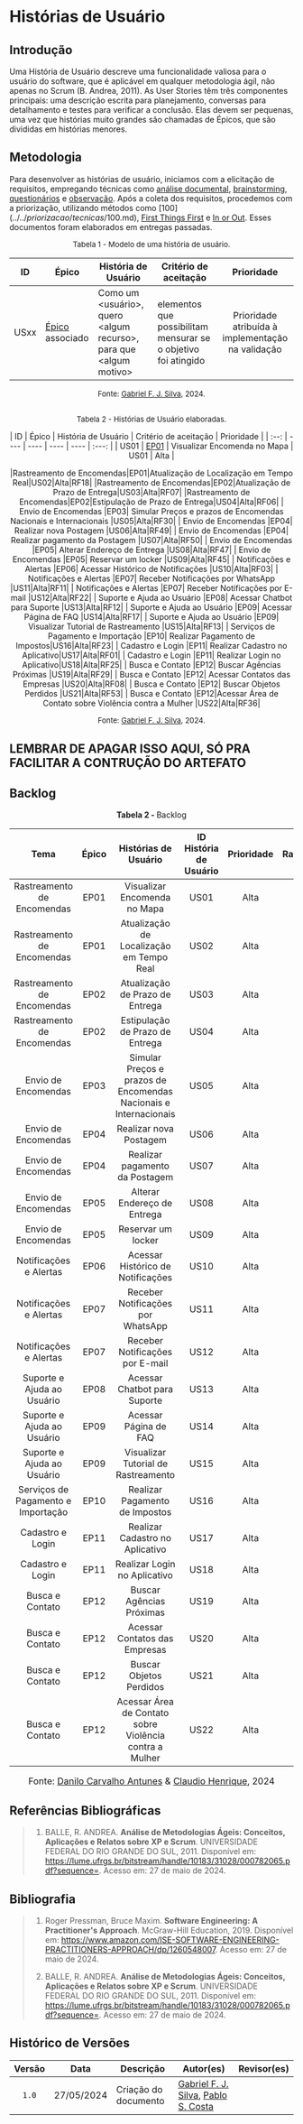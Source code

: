 # Histórias de Usuário

## Introdução

Uma História de Usuário descreve uma funcionalidade valiosa para o usuário do software, que é aplicável em qualquer metodologia ágil, não apenas no Scrum (B. Andrea, 2011). As User Stories têm três componentes principais: uma descrição escrita para planejamento, conversas para detalhamento e testes para verificar a conclusão. Elas devem ser pequenas, uma vez que histórias muito grandes são chamadas de Épicos, que são divididas em histórias menores.

## Metodologia

Para desenvolver as histórias de usuário, iniciamos com a elicitação de requisitos, empregando técnicas como [análise documental](../../elicitacao/tecnicas/analise-documental.md), [brainstorming](../../elicitacao/tecnicas/brainstorming.md), [questionários](../../elicitacao/tecnicas/questionario.md) e [observação](../../elicitacao/tecnicas/observacao.md). Após a coleta dos requisitos, procedemos com a priorização, utilizando métodos como [$100](../../priorizacao/tecnicas/$100.md), [First Things First](../../priorizacao/tecnicas/firstThingsFirst.md) e [In or Out](../../priorizacao/tecnicas/inorout.md). Esses documentos foram elaborados em entregas passadas.

<font size="2"><p style="text-align: center">Tabela 1 - Modelo de uma história de usuário.</p></font>

<center>

| ID | Épico | História de Usuário | Critério de aceitação | Prioridade |
| :--: | ---- | ---- | ---- | :---: |
| USxx | [Épico]() associado | Como um <usuário\>, quero <algum recurso\>, para que <algum motivo\> | elementos que possibilitam mensurar se o objetivo foi atingido | Prioridade atribuída à implementação na validação | 

</center>

<font size="2"><p style="text-align: center">Fonte: [Gabriel F. J. Silva](https://github.com/MMcLovin), 2024.</p></font>

## 

<font size="2"><p style="text-align: center">Tabela 2 - Histórias de Usuário elaboradas.</p></font>

<center>

| ID | Épico | História de Usuário | Critério de aceitação | Prioridade |
| :--: | ---- | ---- | ---- | ---- | :---: |
| US01 | [EP01][epicos] | Visualizar Encomenda no Mapa | US01 | Alta |


|Rastreamento de Encomendas|EP01|Atualização de Localização em Tempo Real|US02|Alta|RF18|
|Rastreamento de Encomendas|EP02|Atualização de Prazo de Entrega|US03|Alta|RF07|
|Rastreamento de Encomendas|EP02|Estipulação de Prazo de Entrega|US04|Alta|RF06|
| Envio de Encomendas |EP03| Simular Preços e prazos de Encomendas Nacionais e Internacionais |US05|Alta|RF30|
| Envio de Encomendas |EP04| Realizar nova Postagem |US06|Alta|RF49|
| Envio de Encomendas |EP04| Realizar pagamento da Postagem |US07|Alta|RF50|
| Envio de Encomendas |EP05| Alterar Endereço de Entrega |US08|Alta|RF47|
| Envio de Encomendas |EP05| Reservar um locker |US09|Alta|RF45|
| Notificações e Alertas |EP06| Acessar Histórico de Notificações |US10|Alta|RF03|
| Notificações e Alertas |EP07| Receber Notificações por WhatsApp |US11|Alta|RF11|
| Notificações e Alertas |EP07| Receber Notificações por E-mail |US12|Alta|RF22|
| Suporte e Ajuda ao Usuário |EP08| Acessar Chatbot para Suporte |US13|Alta|RF12|
| Suporte e Ajuda ao Usuário |EP09| Acessar Página de FAQ |US14|Alta|RF17|
| Suporte e Ajuda ao Usuário |EP09| Visualizar Tutorial de Rastreamento |US15|Alta|RF13|
| Serviços de Pagamento e Importação |EP10| Realizar Pagamento de Impostos|US16|Alta|RF23|
| Cadastro e Login |EP11| Realizar Cadastro no Aplicativo|US17|Alta|RF01|
| Cadastro e Login |EP11| Realizar Login no Aplicativo|US18|Alta|RF25|
| Busca e Contato |EP12| Buscar Agências Próximas |US19|Alta|RF29|
| Busca e Contato |EP12| Acessar Contatos das Empresas |US20|Alta|RF08|
| Busca e Contato |EP12| Buscar Objetos Perdidos |US21|Alta|RF53|
| Busca e Contato |EP12|Acessar Área de Contato sobre Violência contra a Mulher |US22|Alta|RF36|

</center>

<font size="2"><p style="text-align: center">Fonte: [Gabriel F. J. Silva](https://github.com/MMcLovin), 2024.</p></font>

## LEMBRAR DE APAGAR ISSO AQUI, SÓ PRA FACILITAR A CONTRUÇÃO DO ARTEFATO
## Backlog

<p align="center" > <strong> Tabela 2 - </strong>Backlog</font></p>

<center>

|Tema|Épico|Histórias de Usuário|ID História de Usuário|Prioridade|Rastreabilidade|
|:--:|:--:|:--:|:--:|:--:|:--:|
|Rastreamento de Encomendas|EP01|Visualizar Encomenda no Mapa|US01|Alta|RF18|
|Rastreamento de Encomendas|EP01|Atualização de Localização em Tempo Real|US02|Alta|RF18|
|Rastreamento de Encomendas|EP02|Atualização de Prazo de Entrega|US03|Alta|RF07|
|Rastreamento de Encomendas|EP02|Estipulação de Prazo de Entrega|US04|Alta|RF06|
| Envio de Encomendas |EP03| Simular Preços e prazos de Encomendas Nacionais e Internacionais |US05|Alta|RF30|
| Envio de Encomendas |EP04| Realizar nova Postagem |US06|Alta|RF49|
| Envio de Encomendas |EP04| Realizar pagamento da Postagem |US07|Alta|RF50|
| Envio de Encomendas |EP05| Alterar Endereço de Entrega |US08|Alta|RF47|
| Envio de Encomendas |EP05| Reservar um locker |US09|Alta|RF45|
| Notificações e Alertas |EP06| Acessar Histórico de Notificações |US10|Alta|RF03|
| Notificações e Alertas |EP07| Receber Notificações por WhatsApp |US11|Alta|RF11|
| Notificações e Alertas |EP07| Receber Notificações por E-mail |US12|Alta|RF22|
| Suporte e Ajuda ao Usuário |EP08| Acessar Chatbot para Suporte |US13|Alta|RF12|
| Suporte e Ajuda ao Usuário |EP09| Acessar Página de FAQ |US14|Alta|RF17|
| Suporte e Ajuda ao Usuário |EP09| Visualizar Tutorial de Rastreamento |US15|Alta|RF13|
| Serviços de Pagamento e Importação |EP10| Realizar Pagamento de Impostos|US16|Alta|RF23|
| Cadastro e Login |EP11| Realizar Cadastro no Aplicativo|US17|Alta|RF01|
| Cadastro e Login |EP11| Realizar Login no Aplicativo|US18|Alta|RF25|
| Busca e Contato |EP12| Buscar Agências Próximas |US19|Alta|RF29|
| Busca e Contato |EP12| Acessar Contatos das Empresas |US20|Alta|RF08|
| Busca e Contato |EP12| Buscar Objetos Perdidos |US21|Alta|RF53|
| Busca e Contato |EP12|Acessar Área de Contato sobre Violência contra a Mulher |US22|Alta|RF36|

</center>

<font size="3"><p style="text-align: center">Fonte: [Danilo Carvalho Antunes](https://github.com/Danilo-Carvalho-Antunes) & [Claudio Henrique][ClaudioGH], 2024</p></font>

## Referências Bibliográficas
> 1. BALLE, R. ANDREA. **Análise de Metodologias Ágeis: Conceitos, Aplicações e Relatos sobre XP e Scrum**. UNIVERSIDADE FEDERAL DO RIO GRANDE DO SUL, 2011. Disponível em: <https://lume.ufrgs.br/bitstream/handle/10183/31028/000782065.pdf?sequence=>. Acesso em: 27 de maio de 2024.

## Bibliografia

> 1. Roger Pressman, Bruce Maxim. **Software Engineering: A Practitioner's Approach**. McGraw-Hill Education, 2019. Disponível em: <https://www.amazon.com/ISE-SOFTWARE-ENGINEERING-PRACTITIONERS-APPROACH/dp/1260548007>. Acesso em: 27 de maio de 2024.
>
> 2. BALLE, R. ANDREA. **Análise de Metodologias Ágeis: Conceitos, Aplicações e Relatos sobre XP e Scrum**. UNIVERSIDADE FEDERAL DO RIO GRANDE DO SUL, 2011. Disponível em: <https://lume.ufrgs.br/bitstream/handle/10183/31028/000782065.pdf?sequence=>. Acesso em: 27 de maio de 2024.

## Histórico de Versões

| Versão | Data | Descrição | Autor(es) | Revisor(es) |
| :----: | :--: | --------- | ----------- | ------ |
| `1.0`  | 27/05/2024 | Criação do documento | [Gabriel F. J. Silva](https://github.com/MMcLovin), [Pablo S. Costa][PabloGH]  |   |


[ClaudioGH]: https://github.com/claudiohsc
[DaniloGH]: https://github.com/Danilo-Carvalho-Antunes
[EliasGH]: https://github.com/EliasOliver21
[GabrielBGH]: https://github.com/Bertolazi
[GabrielFGH]: https://github.com/MMcLovin
[PabloGH]: https://github.com/pabloheika
[RicardoGH]: https://www.github.com/avmricardo
[temas]: [https://interacao-humano-computador.github.io/2024.1-Correios/modelagem/agil/backlog/#temas]
[epicos]: [https://interacao-humano-computador.github.io/2024.1-Correios/modelagem/agil/backlog/#epicos]